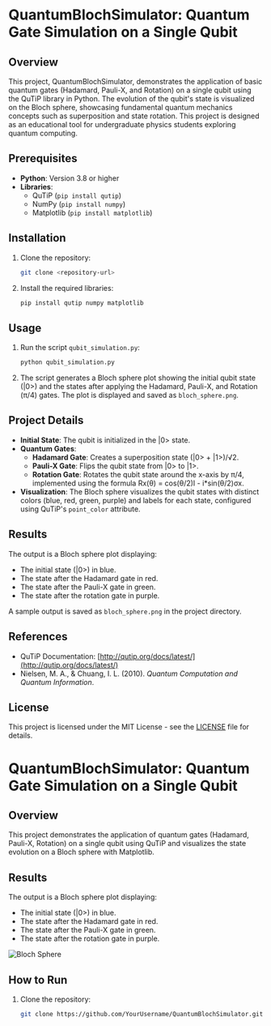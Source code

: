 # QuantumBlochSimulator: Quantum Gate Simulation on a Single Qubit

## Overview
This project, QuantumBlochSimulator, demonstrates the application of basic quantum gates (Hadamard, Pauli-X, and Rotation) on a single qubit using the QuTiP library in Python. The evolution of the qubit's state is visualized on the Bloch sphere, showcasing fundamental quantum mechanics concepts such as superposition and state rotation. This project is designed as an educational tool for undergraduate physics students exploring quantum computing.

## Prerequisites
- **Python**: Version 3.8 or higher
- **Libraries**:
  - QuTiP (`pip install qutip`)
  - NumPy (`pip install numpy`)
  - Matplotlib (`pip install matplotlib`)

## Installation
1. Clone the repository:
   ```bash
   git clone <repository-url>
   ```
2. Install the required libraries:
   ```bash
   pip install qutip numpy matplotlib
   ```

## Usage
1. Run the script `qubit_simulation.py`:
   ```bash
   python qubit_simulation.py
   ```
2. The script generates a Bloch sphere plot showing the initial qubit state (|0>) and the states after applying the Hadamard, Pauli-X, and Rotation (π/4) gates. The plot is displayed and saved as `bloch_sphere.png`.

## Project Details
- **Initial State**: The qubit is initialized in the |0> state.
- **Quantum Gates**:
  - **Hadamard Gate**: Creates a superposition state (|0> + |1>)/√2.
  - **Pauli-X Gate**: Flips the qubit state from |0> to |1>.
  - **Rotation Gate**: Rotates the qubit state around the x-axis by π/4, implemented using the formula Rx(θ) = cos(θ/2)I - i*sin(θ/2)σx.
- **Visualization**: The Bloch sphere visualizes the qubit states with distinct colors (blue, red, green, purple) and labels for each state, configured using QuTiP's `point_color` attribute.

## Results
The output is a Bloch sphere plot displaying:
- The initial state (|0>) in blue.
- The state after the Hadamard gate in red.
- The state after the Pauli-X gate in green.
- The state after the rotation gate in purple.

A sample output is saved as `bloch_sphere.png` in the project directory.

## References
- QuTiP Documentation: [http://qutip.org/docs/latest/](http://qutip.org/docs/latest/)
- Nielsen, M. A., & Chuang, I. L. (2010). *Quantum Computation and Quantum Information*.

## License
This project is licensed under the MIT License - see the [LICENSE](LICENSE) file for details.
# QuantumBlochSimulator: Quantum Gate Simulation on a Single Qubit

## Overview
This project demonstrates the application of quantum gates (Hadamard, Pauli-X, Rotation) on a single qubit using QuTiP and visualizes the state evolution on a Bloch sphere with Matplotlib.

## Results
The output is a Bloch sphere plot displaying:
- The initial state (|0>) in blue.
- The state after the Hadamard gate in red.
- The state after the Pauli-X gate in green.
- The state after the rotation gate in purple.

![Bloch Sphere](/Ronanasr/QuantumBlochSimulator/blob/main/bloch_sphere.png)

## How to Run
1. Clone the repository:
   ```bash
   git clone https://github.com/YourUsername/QuantumBlochSimulator.git
